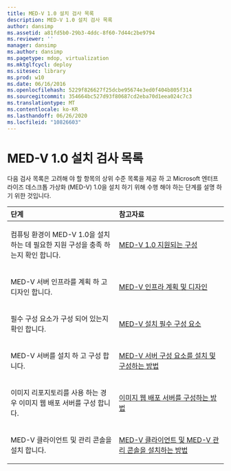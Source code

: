 ```yaml
---
title: MED-V 1.0 설치 검사 목록
description: MED-V 1.0 설치 검사 목록
author: dansimp
ms.assetid: a81fd5b0-29b3-4ddc-8f60-7d44c2be9794
ms.reviewer: ''
manager: dansimp
ms.author: dansimp
ms.pagetype: mdop, virtualization
ms.mktglfcycl: deploy
ms.sitesec: library
ms.prod: w10
ms.date: 06/16/2016
ms.openlocfilehash: 5229f826627f25dcbe95674e3ed0f404b805f314
ms.sourcegitcommit: 354664bc527d93f80687cd2eba70d1eea024c7c3
ms.translationtype: MT
ms.contentlocale: ko-KR
ms.lasthandoff: 06/26/2020
ms.locfileid: "10826603"
---
```

# MED-V 1.0 설치 검사 목록


다음 검사 목록은 고려해 야 할 항목의 상위 수준 목록을 제공 하 고 Microsoft 엔터프라이즈 데스크톱 가상화 (MED-V) 1.0을 설치 하기 위해 수행 해야 하는 단계를 설명 하기 위한 것입니다.

<table>
<colgroup>
<col width="50%" />
<col width="50%" />
</colgroup>
<thead>
<tr class="header">
<th align="left">단계</th>
<th align="left">참고자료</th>
</tr>
</thead>
<tbody>
<tr class="odd">
<td align="left"><p>컴퓨팅 환경이 MED-V 1.0을 설치 하는 데 필요한 지원 구성을 충족 하는지 확인 합니다.</p></td>
<td align="left"><p><a href="med-v-10-supported-configurationsmedv-10.md" data-raw-source="[MED-V 1.0 Supported Configurations](med-v-10-supported-configurationsmedv-10.md)">MED-V 1.0 지원되는 구성</a></p></td>
</tr>
<tr class="even">
<td align="left"><p>MED-V 서버 인프라를 계획 하 고 디자인 합니다.</p></td>
<td align="left"><p><a href="med-v-infrastructure-planning-and-design.md" data-raw-source="[MED-V Infrastructure Planning and Design](med-v-infrastructure-planning-and-design.md)">MED-V 인프라 계획 및 디자인</a></p></td>
</tr>
<tr class="odd">
<td align="left"><p>필수 구성 요소가 구성 되어 있는지 확인 합니다.</p></td>
<td align="left"><p><a href="med-v-installation-prerequisites.md" data-raw-source="[MED-V Installation Prerequisites](med-v-installation-prerequisites.md)">MED-V 설치 필수 구성 요소</a></p></td>
</tr>
<tr class="even">
<td align="left"><p>MED-V 서버를 설치 하 고 구성 합니다.</p></td>
<td align="left"><p><a href="how-to-install-and-configure-the-med-v-server-component.md" data-raw-source="[How to Install and Configure the MED-V Server Component](how-to-install-and-configure-the-med-v-server-component.md)">MED-V 서버 구성 요소를 설치 및 구성하는 방법</a></p></td>
</tr>
<tr class="odd">
<td align="left"><p>이미지 리포지토리를 사용 하는 경우 이미지 웹 배포 서버를 구성 합니다.</p></td>
<td align="left"><p><a href="how-to-configure-the-image-web-distribution-server.md" data-raw-source="[How to Configure the Image Web Distribution Server](how-to-configure-the-image-web-distribution-server.md)">이미지 웹 배포 서버를 구성하는 방법</a></p></td>
</tr>
<tr class="even">
<td align="left"><p>MED-V 클라이언트 및 관리 콘솔을 설치 합니다.</p></td>
<td align="left"><p><a href="how-to-install-med-v-client-and-med-v-management-console.md" data-raw-source="[How to Install MED-V Client and MED-V Management Console](how-to-install-med-v-client-and-med-v-management-console.md)">MED-V 클라이언트 및 MED-V 관리 콘솔을 설치하는 방법</a></p></td>
</tr>
</tbody>
</table>

 

 

 





